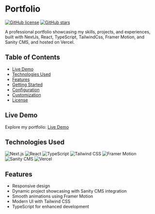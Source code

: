 
# Portfolio

[![GitHub license](https://img.shields.io/badge/license-MIT-blue.svg)](https://github.com/chuuch/portfolio/blob/main/LICENSE)
[![GitHub stars](https://img.shields.io/github/stars/chuuch/portfolio.svg)](https://github.com/chuuch/portfolio/stargazers)

A professional portfolio showcasing my skills, projects, and experiences, built with NextJs, React, TypeScript, TailwindCss, Framer Motion, and Sanity CMS, and hosted on Vercel.

## Table of Contents

- [Live Demo](#live-demo)
- [Technologies Used](#technologies-used)
- [Features](#features)
- [Getting Started](#getting-started)
- [Configuration](#configuration)
- [Customization](#customization)
- [License](#license)

## Live Demo

Explore my portfolio: [Live Demo](https://chuchulev-portfolio.vercel.app/)

## Technologies Used

![Next.js](https://img.shields.io/badge/Next.js-000000?style=for-the-badge&logo=next.js&logoColor=white)
![React](https://img.shields.io/badge/React-61DAFB?style=for-the-badge&logo=react&logoColor=white)
![TypeScript](https://img.shields.io/badge/TypeScript-3178C6?style=for-the-badge&logo=typescript&logoColor=white)
![Tailwind CSS](https://img.shields.io/badge/Tailwind_CSS-38B2AC?style=for-the-badge&logo=tailwind-css&logoColor=white)
![Framer Motion](https://img.shields.io/badge/Framer_Motion-0055FF?style=for-the-badge&logo=framer&logoColor=white)
![Sanity CMS](https://img.shields.io/badge/Sanity_CMS-333333?style=for-the-badge&logo=sanity&logoColor=white)
![Vercel](https://img.shields.io/badge/Vercel-000000?style=for-the-badge&logo=vercel&logoColor=white)

## Features

- Responsive design
- Dynamic project showcasing with Sanity CMS integration
- Smooth animations using Framer Motion
- Modern UI with Tailwind CSS
- TypeScript for enhanced development
